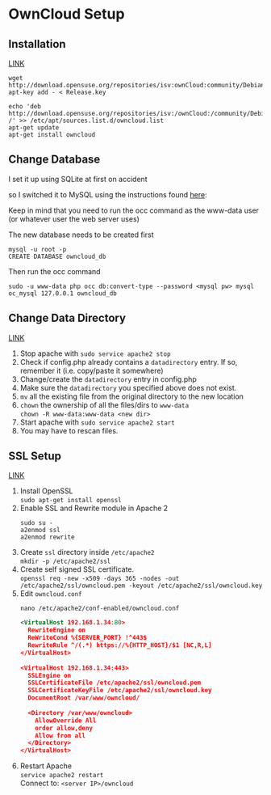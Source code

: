 # OwnCloud Setup

## Installation
[LINK](http://software.opensuse.org/download/package?project=isv:ownCloud:community&package=owncloud)

```
wget http://download.opensuse.org/repositories/isv:ownCloud:community/Debian_8.0/Release.key
apt-key add - < Release.key

echo 'deb http://download.opensuse.org/repositories/isv:/ownCloud:/community/Debian_8.0/ /' >> /etc/apt/sources.list.d/owncloud.list 
apt-get update
apt-get install owncloud
```
## Change Database
I set it up using SQLite at first on accident

so I switched it to MySQL using the instructions found [here](https://doc.owncloud.org/server/7.0/admin_manual/maintenance/convert_db.html):

Keep in mind that you need to run the occ command as the www-data user (or whatever user the web server uses)

The new database needs to be created first

```
mysql -u root -p
CREATE DATABASE owncloud_db
```
Then run the occ command
```
sudo -u www-data php occ db:convert-type --password <mysql pw> mysql oc_mysql 127.0.0.1 owncloud_db
```
## Change Data Directory
[LINK](https://forum.owncloud.org/viewtopic.php?t=7118)  
  
1. Stop apache with `sudo service apache2 stop`
2. Check if config.php already contains a `datadirectory` entry.  If so, remember it (i.e. copy/paste it somewhere)
3. Change/create the `datadirectory` entry in config.php
4. Make sure the `datadirectory` you specified above does not exist.
5. `mv` all the existing file from the original directory to the new location
6. `chown` the ownership of all the files/dirs to `www-data`  
    `chown -R www-data:www-data <new dir>`
7. Start apache with `sudo service apache2 start`
8. You may have to rescan files.

## SSL Setup

[LINK](http://sharadchhetri.com/2013/05/24/how-to-configure-self-signed-ssl-certificate-in-owncloud-ubuntu/)  

1. Install OpenSSL  
    `sudo apt-get install openssl`
2. Enable SSL and Rewrite module in Apache 2  
    ```
    sudo su -
    a2enmod ssl
    a2enmod rewrite
    ```
3. Create `ssl` directory inside `/etc/apache2`  
    `mkdir -p /etc/apache2/ssl`
4. Create self signed SSL certificate.  
    `openssl req -new -x509 -days 365 -nodes -out /etc/apache2/ssl/owncloud.pem -keyout /etc/apache2/ssl/owncloud.key`
5. Edit `owncloud.conf`  
    ```
    nano /etc/apache2/conf-enabled/owncloud.conf
    ```
    ```xml
    <VirtualHost 192.168.1.34:80>
      RewriteEngine on
      ReWriteCond %{SERVER_PORT} !^443$
      RewriteRule ^/(.*) https://%{HTTP_HOST}/$1 [NC,R,L]
    </VirtualHost>
     
    <VirtualHost 192.168.1.34:443>
      SSLEngine on
      SSLCertificateFile /etc/apache2/ssl/owncloud.pem
      SSLCertificateKeyFile /etc/apache2/ssl/owncloud.key
      DocumentRoot /var/www/owncloud/
       
      <Directory /var/www/owncloud>
        AllowOverride All
        order allow,deny
        Allow from all
      </Directory>
    </VirtualHost>
    ```
6. Restart Apache  
    `service apache2 restart`  
Connect to: `<server IP>/owncloud`
